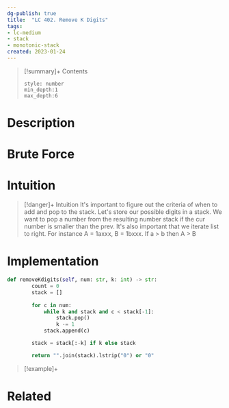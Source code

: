 ```yaml
---
dg-publish: true
title:  "LC 402. Remove K Digits"
tags:
- lc-medium
- stack
- monotonic-stack
created: 2023-01-24
---
```


>[!summary]+ Contents
>```toc
>style: number
>min_depth:1
>max_depth:6
>```

# Description

# Brute Force
# Intuition

>[!danger]+ Intuition
>It's important to figure out the criteria of when to add and pop to the stack. Let's store our possible digits in a stack.
>We want to pop a number from the resulting number stack if the cur number is smaller than the prev.
>It's also important that we iterate list to right.
>For instance A = 1axxx, B = 1bxxx. If a > b then A > B

# Implementation
```python
def removeKdigits(self, num: str, k: int) -> str:
        count = 0
        stack = []
        
        for c in num:
            while k and stack and c < stack[-1]:
                stack.pop()
                k -= 1
            stack.append(c)

        stack = stack[:-k] if k else stack

        return "".join(stack).lstrip("0") or "0"
```

>[!example]+ 


# Related
